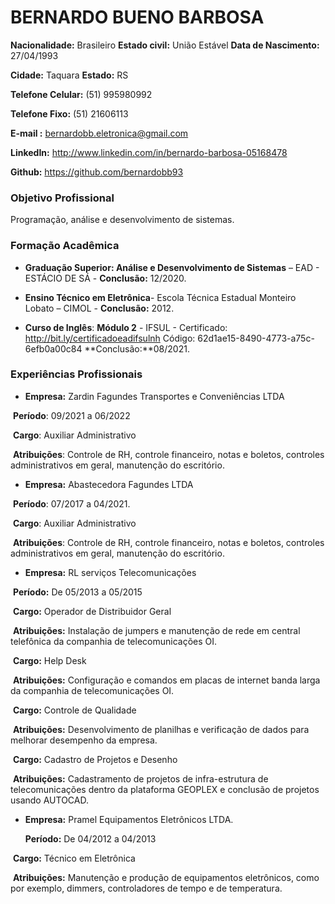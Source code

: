 # **BERNARDO BUENO BARBOSA**

**Nacionalidade:** Brasileiro **Estado civil:** União Estável **Data de Nascimento:** 27/04/1993

**Cidade:** Taquara **Estado:** RS 

**Telefone Celular:** (51) 995980992

 **Telefone Fixo:** (51) 21606113

**E-mail :** [bernardobb.eletronica@gmail.com](mailto:bernardobb.eletronica@gmail.com) 

**LinkedIn:** http://www.linkedin.com/in/bernardo-barbosa-05168478

**Github:** https://github.com/bernardobb93



### **Objetivo Profissional**

Programação, análise e desenvolvimento de sistemas.



### **Formação Acadêmica**

- **Graduação Superior: Análise e Desenvolvimento de Sistemas** – EAD - ESTÁCIO DE SÁ - **Conclusão:** 12/2020.

- **Ensino Técnico em Eletrônica**- Escola Técnica Estadual Monteiro Lobato – CIMOL - **Conclusão:** 2012.

- **Curso de Inglês**: **Módulo 2** - IFSUL - Certificado: http://bit.ly/certificadoeadifsulnh Código: 62d1ae15-8490-4773-a75c-6efb0a00c84 **Conclusão:**08/2021.

  

### **Experiências Profissionais**

- **Empresa:** Zardin Fagundes Transportes e Conveniências LTDA

​		**Período**: 09/2021 a 06/2022

​		**Cargo**: Auxiliar Administrativo

​		**Atribuições**: Controle de RH, controle financeiro, notas e boletos, controles administrativos em geral, manutenção do escritório.



- **Empresa:** Abastecedora Fagundes LTDA

​		**Período**: 07/2017 a 04/2021.

​		**Cargo**: Auxiliar Administrativo

​		**Atribuições**: Controle de RH, controle financeiro, notas e boletos, controles administrativos em geral, manutenção do escritório.



- **Empresa:** RL serviços Telecomunicações

​		**Período:** De 05/2013 a 05/2015

​		**Cargo:** Operador de Distribuidor Geral

​		**Atribuições:** Instalação de jumpers e manutenção de rede em central telefônica da companhia de telecomunicações OI.

​		**Cargo:** Help Desk 

​		**Atribuições:** Configuração e comandos em placas de internet banda larga da companhia de telecomunicações OI.

​		**Cargo:** Controle de Qualidade 

​		**Atribuições:** Desenvolvimento de planilhas e verificação de dados para melhorar desempenho da empresa.

​		**Cargo:** Cadastro de Projetos e Desenho

​		**Atribuições:** Cadastramento de projetos de infra-estrutura de telecomunicações dentro da plataforma GEOPLEX e conclusão de projetos usando AUTOCAD.



- **Empresa:** Pramel Equipamentos Eletrônicos LTDA.

  **Período:** De 04/2012 a 04/2013

​		**Cargo:** Técnico em Eletrônica 

​		**Atribuições:** Manutenção e produção de equipamentos eletrônicos, como por exemplo, dimmers, controladores de tempo e de temperatura. 